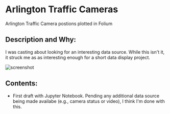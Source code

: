 # Arlington Traffic Cameras
Arlington Traffic Camera postions plotted in Folium

## Description and Why:
I was casting about looking for an interesting data source. While this isn't it, it struck me as as interesting enough for a short data display project.

![screenshot](https://github.com/hrokr/little-pyprojects/blob/main/Arlington_Traffic_Cameras/images/Screen%20Shot.png) 

## Contents:
 - First draft with Jupyter Notebook. Pending any additional data source being made availabe (e.g., camera status or video), I think I'm done with this.
